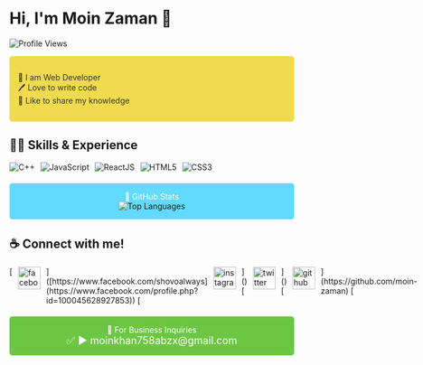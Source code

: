 <!-- Add a header with your name and a greeting -->
# Hi, I'm Moin Zaman 👋

<!-- Add a badge for profile views -->
![Profile Views](https://komarev.com/ghpvc/?username=moin-zaman)

<!-- Add a section about yourself with a colorful background -->
<div style="background-color: #f0db4f; padding: 15px; border-radius: 5px;">
  <p style="color: #333;">
    👑 I am Web Developer <br> 
    🖊️ Love to write code <br> 
    🎤 Like to share my knowledge
  </p>
</div>

<!-- Add a section for skills and experience with icons -->
## 👨‍💻 Skills & Experience
<div style="display: flex; gap: 10px; margin-bottom: 20px;">
  <img src="https://img.icons8.com/color/48/000000/c-plus-plus-logo.png" alt="C++">
  <img src="https://img.icons8.com/color/48/000000/javascript.png" alt="JavaScript">
  <img src="https://img.icons8.com/color/48/000000/react-native.png" alt="ReactJS">
  <img src="https://img.icons8.com/color/48/000000/html-5.png" alt="HTML5">
  <img src="https://img.icons8.com/color/48/000000/css3.png" alt="CSS3">
</div>

<!-- Add a section for GitHub stats with a colorful background -->
<div style="background-color: #61dafb; padding: 15px; border-radius: 5px; text-align: center;">
  <p style="color: #fff; margin: 0;">
    🚀 GitHub Stats
  </p>
  <img src="https://github-readme-stats.vercel.app/api/top-langs/?username=moin-zaman&layout=compact" alt="Top Languages">
</div>

<!-- Add a section to connect with you with animated social media icons -->
## ☕ Connect with me!
<div style="display: flex; gap: 10px; margin-top: 20px;">
  [<img src='https://camo.githubusercontent.com/2d1ffa69dd491ebeca01b2098cf8233dd09950ff5895abccd5b455ca442abc59/68747470733a2f2f696d672e736869656c64732e696f2f62616467652f46616365626f6f6b2d3138373746323f7374796c653d666f722d7468652d6261646765266c6f676f3d66616365626f6f6b266c6f676f436f6c6f723d7768697465' alt='facebook' height='40'>]([https://www.facebook.com/shovoalways](https://www.facebook.com/profile.php?id=100045628927853))  [<img src='https://camo.githubusercontent.com/b3d4671768bd0f9b6c8f410a25a96e0c5a4d135208d8910461e986f97e7985ab/68747470733a2f2f696d672e736869656c64732e696f2f62616467652f496e7374616772616d2d4534343035463f7374796c653d666f722d7468652d6261646765266c6f676f3d696e7374616772616d266c6f676f436f6c6f723d7768697465' alt='instagram' height='40'>]()  [<img src='https://camo.githubusercontent.com/5d03c86f6a75f7cbe80d135d9162fbf6dc46a31253cf30a8e9bb8279b4d574d3/68747470733a2f2f696d672e736869656c64732e696f2f62616467652f547769747465722d3144413146323f7374796c653d666f722d7468652d6261646765266c6f676f3d74776974746572266c6f676f436f6c6f723d7768697465' alt='twitter' height='40'>]()  [<img src='https://camo.githubusercontent.com/bd2bd127c104ba5c98bb12c70801b075aee1f040009089510f69554300e7ff41/68747470733a2f2f696d672e736869656c64732e696f2f62616467652f4769742d4630353033323f7374796c653d666f722d7468652d6261646765266c6f676f3d676974266c6f676f436f6c6f723d7768697465' alt='github' height='40'>](https://github.com/moin-zaman)  [<img src='https://camo.githubusercontent.com/a80d00f23720d0bc9f55481cfcd77ab79e141606829cf16ec43f8cacc7741e46/68747470733a2f2f696d672e736869656c64732e696f2f62616467652f4c696e6b6564496e2d3030373742353f7374796c653d666f722d7468652d6261646765266c6f676f3d6c696e6b6564696e266c6f676f436f6c6f723d7768697465' alt='linkedin' height='40'>]([https://www.linkedin.com/in/shovoalways/](https://www.linkedin.com/in/moin-zaman-0b1879165/))  

</div>

<!-- Add a section for business inquiries with a colorful background -->
<div style="background-color: #6cc644; padding: 15px; border-radius: 5px; text-align: center; margin-top: 20px;">
  <p style="color: #fff; margin: 0;">
    📧 For Business Inquiries
  </p>
  <p style="color: #fff; font-size: 18px; margin: 0;">
    ✅  ► moinkhan758abzx@gmail.com
  </p>
</div>
